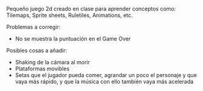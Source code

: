 Pequeño juego 2d creado en clase para aprender conceptos como: Tilemaps, Sprite sheets, Ruletiles, Animations, etc.

Problemas a corregir:
- No se muestra la puntuación en el Game Over

Posibles cosas a añadir:
  - Shaking de la cámara al morir
  - Plataformas movibles
  - Setas que el jugador pueda comer, agrandar un poco el personaje y que vaya más rápido, y que la música con ello también vaya más acelerada
